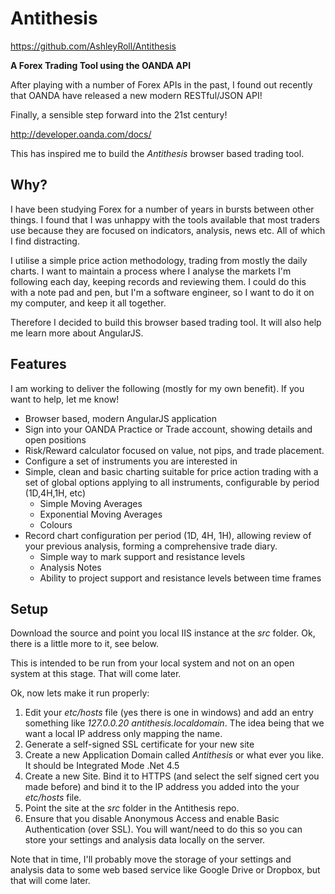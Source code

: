 # Antithesis

https://github.com/AshleyRoll/Antithesis

**A Forex Trading Tool using the OANDA API**

After playing with a number of Forex APIs in the past, I found out 
recently that OANDA have released a new modern RESTful/JSON API!

Finally, a sensible step forward into the 21st century!

http://developer.oanda.com/docs/

This has inspired me to build the *Antithesis* browser based trading tool.

## Why?

I have been studying Forex for a number of years in bursts between
other things. I found that I was unhappy with the tools available that
most traders use because they are focused on indicators, analysis, news etc. 
All of which I find distracting. 

I utilise a simple price action methodology, trading from mostly the daily charts.
I want to maintain a process where I analyse the markets I'm following each day,
keeping records and reviewing them. I could do this with a note pad and pen, but
I'm a software engineer, so I want to do it on my computer, and keep it all together.

Therefore I decided to build this browser based trading tool. It will also help me
learn more about AngularJS.

## Features

I am working to deliver the following (mostly for my own benefit). If you want to help, 
let me know!

* Browser based, modern AngularJS application
* Sign into your OANDA Practice or Trade account, showing details and open positions
* Risk/Reward calculator focused on value, not pips, and trade placement.
* Configure a set of instruments you are interested in
* Simple, clean and basic charting suitable for price action trading with a set of global
options applying to all instruments, configurable by period (1D,4H,1H, etc)
  * Simple Moving Averages
  * Exponential Moving Averages
  * Colours
* Record chart configuration per period (1D, 4H, 1H), allowing review of your 
previous analysis, forming a comprehensive trade diary.
  * Simple way to mark support and resistance levels
  * Analysis Notes
  * Ability to project support and resistance levels between time frames

## Setup

Download the source and point you local IIS instance at the *src* folder.
Ok, there is a little more to it, see below.

This is intended to be run from your local system and not on an open system
at this stage. That will come later.

Ok, now lets make it run properly:

1. Edit your *etc/hosts* file (yes there is one in windows) and add an entry something like 
*127.0.0.20 antithesis.localdomain*. The idea being that we want a local IP address only mapping
the name.
2. Generate a self-signed SSL certificate for your new site
3. Create a new Application Domain called *Antithesis* or what ever you like. It should be Integrated Mode
.Net 4.5
4. Create a new Site. Bind it to HTTPS (and select the self signed cert you made before) and bind it to
the IP address you added into the your *etc/hosts* file. 
5. Point the site at the *src* folder in the Antithesis repo.
6. Ensure that you disable Anonymous Access and enable Basic Authentication (over SSL). You will want/need to do this
so you can store your settings and analysis data locally on the server. 

Note that in time, I'll probably move the storage of your settings and analysis data to some web based service
like Google Drive or Dropbox, but that will come later.





